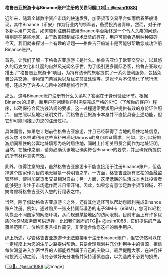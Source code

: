 **格鲁吉亚旅游卡与Binance账户注册的关联问题[[TG💪+ @esim1088](https://t.me/s/esim1088)]**

近年来，随着全球数字资产市场的快速发展，加密货币交易平台如雨后春笋般涌现，其中Binance（币安）作为行业内的领军者，备受投资者青睐。然而，对于许多新手用户来说，如何顺利注册并使用Binance平台始终是一个令人头疼的问题。特别是在某些地区，由于政策限制或技术壁垒的存在，用户可能会遇到种种障碍。今天，我们就来探讨一个有趣的话题——格鲁吉亚旅游卡是否能够帮助您成功注册Binance账户。

首先，让我们了解一下格鲁吉亚旅游卡是什么。格鲁吉亚位于欧亚交界处，以其悠久的历史文化和壮丽的自然风光闻名于世。为了吸引更多国际游客，格鲁吉亚政府推出了“格鲁吉亚旅游卡”项目，为持有该卡的旅客提供了一系列便利服务，包括免费公共交通、博物馆门票减免以及优先签证处理等。这张卡片不仅简化了旅行流程，还成为了许多人心目中的理想旅行伴侣。

那么，这与Binance账户注册有什么关系呢？答案在于身份验证环节。根据Binance的规定，新用户在创建账户时需要完成严格的KYC（了解你的客户）程序，以确保符合反洗钱法规的要求。这一过程通常要求用户提供有效的身份证件照片、自拍照以及地址证明文件。而格鲁吉亚旅游卡本身并不直接具备上述功能，但它却可能间接助力您的注册过程。

具体而言，如果您计划前往格鲁吉亚旅游，并且已经获得了当地的居住地址信息，那么您可以尝试利用这些资料来满足Binance的身份验证需求。例如，您可以将旅游期间租住的公寓地址填写为临时居住地，同时上传相关租赁合同作为地址证明。当然，在操作之前，请务必确认该地址确实符合Binance的要求，并且确保所提供的所有材料真实有效。

此外，值得注意的是，虽然格鲁吉亚旅游卡不能直接用于注册Binance账户，但选择这个国家作为目的地无疑是一种明智之举。一方面，格鲁吉亚拥有宽松的金融监管环境，使得加密货币交易相对自由；另一方面，这里低廉的生活成本也让投资者能够更加专注于市场运作而非日常开销。因此，如果您有意涉足数字货币领域，不妨考虑将格鲁吉亚列入您的行程表之中。

当然，除了借助格鲁吉亚旅游卡之外，还有其他途径可以帮助您顺利完成Binance账户注册。例如，通过购买一张支持国际漫游的电子SIM卡（eSIM），您可以轻松切换至不同国家的网络环境，从而规避某些地区的访问限制。目前市面上有许多优质的eSIM服务商可供选择，比如我们推荐的[TG💪+ @esim1088](https://t.me/s/esim1088)，它们提供的产品覆盖范围广、价格实惠且操作简便，非常适合像您这样的新手用户。

综上所述，尽管格鲁吉亚旅游卡无法直接用于注册Binance账户，但它仍然可以在一定程度上为您的注册之路提供帮助。只要合理规划并充分利用手中的资源，相信每位渴望进入加密世界的人都能找到属于自己的突破口。最后提醒大家，在进行任何投资活动之前，请务必做好充分准备并保持谨慎态度，以免造成不必要的损失。

[[TG💪+ @esim1088](https://t.me/s/esim1088) ![Image](https://i.postimg.cc/4NQfJmqS/Snipaste-2025-05-13-00-14-12.png)]